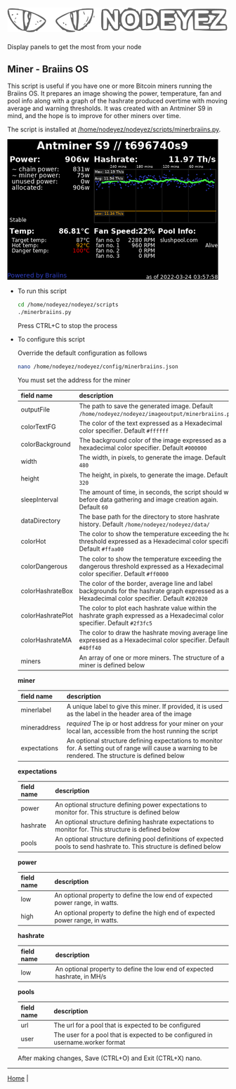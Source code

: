# ![Nodeyez](https://raw.githubusercontent.com/vicariousdrama/nodeyez/main/images/nodeyez.svg)
Display panels to get the most from your node

## Miner - Braiins OS

This script is useful if you have one or more Bitcoin miners running the Braiins
OS.  It prepares an image showing the power, temperature, fan and pool info
along with a graph of the hashrate produced overtime with moving average and
warning thresholds.  It was created with an Antminer S9 in mind, and the hope
is to improve for other miners over time.

The script is installed at [/home/nodeyez/nodeyez/scripts/minerbraiins.py](../scripts/minerbraiins.py).

![sample image of miner status](../images/minerbraiins.png)

* To run this script

   ```sh
   cd /home/nodeyez/nodeyez/scripts
   ./minerbraiins.py
   ```

   Press CTRL+C to stop the process

* To configure this script

   Override the default configuration as follows

   ```sh
   nano /home/nodeyez/nodeyez/config/minerbraiins.json
   ```

   You must set the address for the miner

   | field name | description |
   | --- | --- |
   | outputFile | The path to save the generated image. Default `/home/nodeyez/nodeyez/imageoutput/minerbraiins.png` |
   | colorTextFG | The color of the text expressed as a Hexadecimal color specifier. Default `#ffffff` |
   | colorBackground | The background color of the image expressed as a hexadecimal color specifier. Default `#000000` |
   | width | The width, in pixels, to generate the image. Default `480` |
   | height | The height, in pixels, to generate the image. Default `320` |
   | sleepInterval | The amount of time, in seconds, the script should wait before data gathering and image creation again. Default `60` |
   | dataDirectory | The base path for the directory to store hashrate history. Default `/home/nodeyez/nodeyez/data/` |
   | colorHot | The color to show the temperature exceeding the hot threshold expressed as a Hexadecimal color specifier. Default `#ffaa00` |
   | colorDangerous | The color to show the temperature exceeding the dangerous threshold expressed as a Hexadecimal color specifier. Default `#ff0000` | 
   | colorHashrateBox | The color of the border, average line and label backgrounds for the hashrate graph expressed as a Hexadecimal color specifier. Default `#202020` |
   | colorHashratePlot | The color to plot each hashrate value within the hashrate graph expressed as a Hexadecimal color specifier. Default `#2f3fc5` |
   | colorHashrateMA | The color to draw the hashrate moving average line expressed as a Hexadecimal color specifier. Default `#40ff40` |
   | miners | An array of one or more miners. The structure of a miner is defined below |

   __miner__

   | field name | description |
   | --- | --- |
   | minerlabel | A unique label to give this miner. If provided, it is used as the label in the header area of the image |
   | mineraddress | *required* The ip or host address for your miner on your local lan, accessible from the host running the script |
   | expectations | An optional structure defining expectations to monitor for. A setting out of range will cause a warning to be rendered. The structure is defined below |


   __expectations__

   | field name | description |
   | --- | --- |
   | power | An optional structure defining power expectations to monitor for. This structure is defined below |
   | hashrate | An optional structure defining hashrate expectations to monitor for. This structure is defined below |
   | pools | An optional structure defining pool definitions of expected pools to send hashrate to. This structure is defined below |

   __power__

   | field name | description |
   | --- | --- |
   | low | An optional property to define the low end of expected power range, in watts. |
   | high | An optional property to define the high end of expected power range, in watts. |

   __hashrate__

   | field name | description |
   | --- | --- |
   | low | An optional property to define the low end of expected hashrate, in MH/s |

   __pools__

   | field name | description |
   | --- | --- |
   | url | The url for a pool that is expected to be configured |
   | user | The user for a pool that is expected to be configured in username.worker format |

   After making changes, Save (CTRL+O) and Exit (CTRL+X) nano.


---

[Home](../README.md) | 

